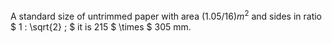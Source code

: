 A standard size of untrimmed paper with area $(1.05/16)m^{2}$ and sides
in ratio $ 1 : \sqrt{2} ; $ it is 215 $ \times $ 305 mm.
